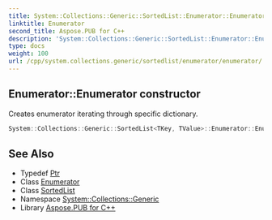 ```yaml
---
title: System::Collections::Generic::SortedList::Enumerator::Enumerator constructor
linktitle: Enumerator
second_title: Aspose.PUB for C++
description: 'System::Collections::Generic::SortedList::Enumerator::Enumerator constructor. Creates enumerator iterating through specific dictionary in C++.'
type: docs
weight: 100
url: /cpp/system.collections.generic/sortedlist/enumerator/enumerator/
---
```

## Enumerator::Enumerator constructor


Creates enumerator iterating through specific dictionary.

```cpp
System::Collections::Generic::SortedList<TKey, TValue>::Enumerator::Enumerator(const Ptr &dict)
```

## See Also

* Typedef [Ptr](../../ptr/)
* Class [Enumerator](../)
* Class [SortedList](../../)
* Namespace [System::Collections::Generic](../../../)
* Library [Aspose.PUB for C++](../../../../)
